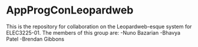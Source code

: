 # AppProgConLeopardweb
This is the repository for collaboration on the Leopardweb-esque system for ELEC3225-01. 
The members of this group are:
-Nuno Bazarian
-Bhavya Patel
-Brendan Gibbons
